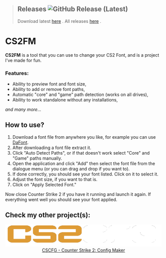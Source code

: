 > ## Releases <img alt="GitHub Release (Latest)" src="https://img.shields.io/github/v/release/drytarius/CS2FM">
> Download latest [here](https://github.com/drytarius/CS2FM/releases/latest/download/CS2FM.exe) .
> All releases [here](https://github.com/drytarius/CS2FM/releases) .


# CS2FM
**CS2FM** is a tool that you can use to change your CS2 Font, and is a project I've made for fun.

### Features:
- Ability to preview font and font size,
- Ability to add or remove font paths,
- Automatic "core" and "game" path detection (works on all drives),
- Ability to work standalone without any installations,

*and many more...*

## How to use?
1. Download a font file from anywhere you like, for example you can use [DaFont](https://www.dafont.com/).
2. After downloading a font file extract it.
3. Click "Auto Detect Paths", or if that doesn't work select "Core" and "Game" paths manually.
4. Open the application and click "Add" then select the font file from the dialogue menu (or you can drag and drop if you want to).
5. If done correctly, you should see your font listed. Click on it to select it.
6. Adjust the font size, if you want to that is.
7. Click on "Apply Selected Font."

Now close Counter Strike 2 if you have it running and launch it again. If everything went well you should see your font applied.

## Check my other project(s):

<div align=center>
	<img alt="GitHub release (latest by date)" src=https://github.com/drytarius/drytarius/blob/main/logo/cs2cfg_colored.png?raw=true"">
	<br>
	<a href="https://cscfg.42web.io/">CSCFG - Counter Strike 2: Config Maker</a>
</div>
